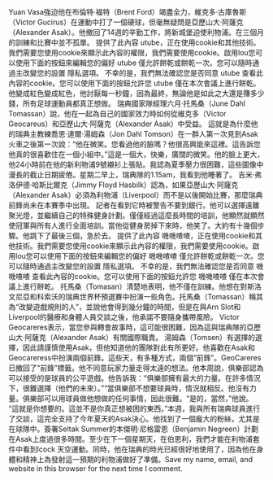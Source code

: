 Yuan Vasa強迫他在布倫特·福特（Brent Ford）竭盡全力，維克多·古庫魯斯（Victor Gucirus）在運動中打了一個硬球，但毫無疑問是亞歷山大·阿薩克（Alexander Asak）。他撤回了14週的辛勤工作，將新城堡迫使利物浦。在三個月的訓練和比賽中並不孤單。                提供了此內容 utube，正在使用cookie和其他技術。我們需要您使用cookie來顯示此內容的權限，我們需要使用cookie。啟用lou您可以使用下面的按鈕來編輯您的偏好 utube 僅允許餅乾或餅乾一次。您可以隨時通過主改變您的設置 隱私選項。
                不幸的是，我們無法確認您是否同意 utube 查看此內容的cookie。您可以使用下面的按鈕允許您 utube 僅在本次會議上進行餅乾。
他變成紅色變成紅色，他討厭每一秒鐘，因為最終，無論他是如此之大還是賺多少錢，所有足球運動員都真正想做。 瑞典國家隊經理六月·托馬桑（June Dahl Tomassan）說，他在一起為自己的國家效力時如何從維克多（Victor Geocareus）和亞歷山大·阿薩克（Alexander Asak）中受益。
這就是為什麼他的瑞典主教練喬恩·達爾·湯姆森（Jon Dahl Tomson）在一群人第一次見到Asak火車之後第一次說：“他在微笑。您看過他的臉嗎？他很高興能來這裡。這告訴您他真的很喜歡住在一個小組中。”這是一個大，快樂，廣闊的微笑。他的臉上更大，他24小時前在他的新利物浦9號襯衫上張貼。我認為夏季壓力很困難，這些圖像中漫長的截止日期疲倦。星期二早上，瑞典隊的1.15am，我看到他睡著了。 吉米·弗洛伊德·哈斯比爾克（Jimmy Floyd Hasbilk）認為，如果亞歷山大·阿薩克（Alexander Asak）必須為利物浦（Liverpool）而不是以後開始比賽，那麼瑞典前鋒尚未在本賽季中出現。
記者在看到它時被警告不要到銀行。他可以選擇遠離聚光燈，並繼續自己的特殊健身計劃。僅僅經過這麼長時間的培訓，他顯然就顯然使冠軍與所有人進行全面培訓。當他從健身房掉下來時，他笑了。大約有十幾個步驟。他跳下了最後三個，急於去。                提供了此內容 嘰嘰喳喳，正在使用cookie和其他技術。我們需要您使用cookie來顯示此內容的權限，我們需要使用cookie。啟用lou您可以使用下面的按鈕來編輯您的偏好 嘰嘰喳喳 僅允許餅乾或餅乾一次。您可以隨時通過主改變您的設置 隱私選項。
                不幸的是，我們無法確認您是否同意 嘰嘰喳喳 查看此內容的cookie。您可以使用下面的按鈕允許您 嘰嘰喳喳 僅在本次會議上進行餅乾。
托馬桑（Tomasan）清楚地表明，他不僅在訓練。他想在對斯洛文尼亞和科索沃的瑞典世界杯預選賽中扮演一些角色。托馬桑（Tomassan）稱其為“改變遊戲規則的人”，並說他會得到幾分鐘的時間，但是在與Arn Slot和Liverpool的醫療和身體人員交談之後，他承諾不要隨身攜帶風險。 Victor Geocareres表示，當您參與轉會故事時，這可能很困難，因為這與瑞典隊的亞歷山大·阿薩克（Alexander Asak）有關國際職責。
湯姆森（Tomsen）有選擇的選擇，因此請謹慎使用Asak，但他知道他的團隊對此有所更好。他喜歡在Asak和Geocareress中扮演兩個前鋒。這些天，有多種方式，兩個“前鋒”。GeoCareres已撤回了“前鋒”標籤。他不同意玩家力量走得太遠的想法。他本周說，俱樂部認為可以接受的是球員的公平遊戲。他告訴我：“俱樂部擁有最大的力量。在許多情況下，很難選擇（他們的未來）。”“當俱樂部不想要球員時，情況就相反。他沒有力量。俱樂部可以用球員做他想做的任何事情，因此很難。“是的，當然，”他說。 “這就是你想要的。這並不是你真正想被困的東西。”本週，我與所有瑞典球員進行了交談，這完全支持了今年夏天的Asak決心。他找到了一個龐大的粉絲，尤其是在球隊中。簽署Seltak Summer的本傑明·尼格雷恩（Benjamin Negreen）計劃在Asak上度過很多時間。至少在下一個星期天，在伯恩利，我們才能在利物浦套件中看到Icock 天空運動。同時，他在瑞典的時光已經很好地使用了，因為他在身體和精神上為發射這一預期的利物浦做好了準備。Save my name, email, and website in this browser for the next time I comment.